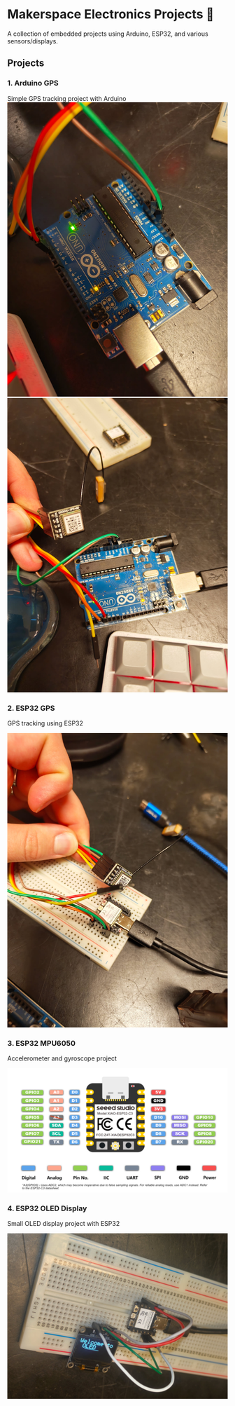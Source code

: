 # Makerspace Electronics Projects 🚀

A collection of embedded projects using Arduino, ESP32, and various sensors/displays.

## Projects

### 1. Arduino GPS 
Simple GPS tracking project with Arduino
![Arduino GPS Image 1](arduino-gps/image_1.jpeg)
![Arduino GPS Image 2](arduino-gps/image_2.jpeg)

### 2. ESP32 GPS 
GPS tracking using ESP32 

![ESP32 GPS Image 1](esp32-gps/image_1.jpeg)

### 3. ESP32 MPU6050
Accelerometer and gyroscope project

![ESP32 MPU Pinout](esp32-mpu6050/pin-map-esp32c3.png)

### 4. ESP32 OLED Display 
Small OLED display project with ESP32

![ESP32 OLED Image 1](esp32-oled/image_1.jpeg)
